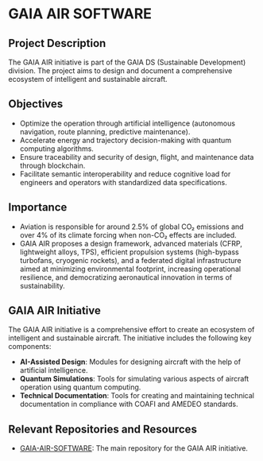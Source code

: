 # GAIA AIR SOFTWARE

## Project Description

The GAIA AIR initiative is part of the GAIA DS (Sustainable Development) division. The project aims to design and document a comprehensive ecosystem of intelligent and sustainable aircraft.

## Objectives

- Optimize the operation through artificial intelligence (autonomous navigation, route planning, predictive maintenance).
- Accelerate energy and trajectory decision-making with quantum computing algorithms.
- Ensure traceability and security of design, flight, and maintenance data through blockchain.
- Facilitate semantic interoperability and reduce cognitive load for engineers and operators with standardized data specifications.

## Importance

- Aviation is responsible for around 2.5% of global CO₂ emissions and over 4% of its climate forcing when non-CO₂ effects are included.
- GAIA AIR proposes a design framework, advanced materials (CFRP, lightweight alloys, TPS), efficient propulsion systems (high-bypass turbofans, cryogenic rockets), and a federated digital infrastructure aimed at minimizing environmental footprint, increasing operational resilience, and democratizing aeronautical innovation in terms of sustainability.

## GAIA AIR Initiative

The GAIA AIR initiative is a comprehensive effort to create an ecosystem of intelligent and sustainable aircraft. The initiative includes the following key components:

- **AI-Assisted Design**: Modules for designing aircraft with the help of artificial intelligence.
- **Quantum Simulations**: Tools for simulating various aspects of aircraft operation using quantum computing.
- **Technical Documentation**: Tools for creating and maintaining technical documentation in compliance with COAFI and AMEDEO standards.

## Relevant Repositories and Resources

- [GAIA-AIR-SOFTWARE](https://github.com/Robbbo-T/GAIA-AIR-SOFTWARE): The main repository for the GAIA AIR initiative.
